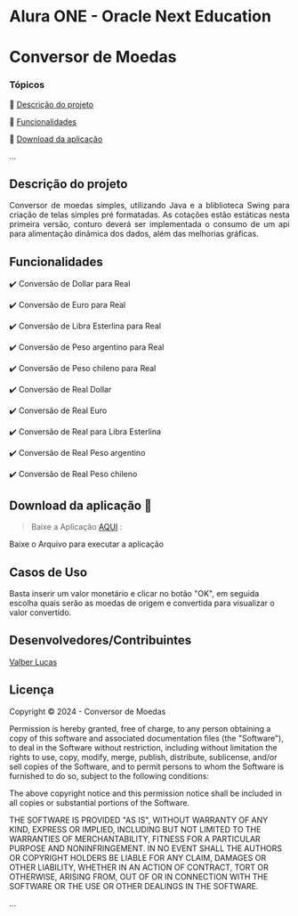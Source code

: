 # Alura ONE - Oracle Next Education

<h1>Conversor de Moedas</h1> 


### Tópicos 

:small_blue_diamond: [Descrição do projeto](#descrição-do-projeto)

:small_blue_diamond: [Funcionalidades](#funcionalidades)

:small_blue_diamond: [Download da aplicação](#download-da-aplicação-dash)

... 

## Descrição do projeto 

<p align="justify">
  Conversor de moedas simples, utilizando Java e a bliblioteca Swing para criação de telas simples pré formatadas. As cotações estão estáticas nesta primeira versão,
  conturo deverá ser implementada o consumo de um api para alimentação dinâmica dos dados, além das melhorias gráficas.
</p>

## Funcionalidades

:heavy_check_mark: Conversão de Dollar para Real   

:heavy_check_mark: Conversão de Euro para Real  

:heavy_check_mark: Conversão de Libra Esterlina para Real  

:heavy_check_mark: Conversão de Peso argentino para Real 

:heavy_check_mark: Conversão de Peso chileno para Real  

:heavy_check_mark: Conversão de Real Dollar

:heavy_check_mark: Conversão de Real Euro

:heavy_check_mark: Conversão de Real para Libra Esterlina

:heavy_check_mark: Conversão de Real Peso argentino

:heavy_check_mark: Conversão de Real Peso chileno

## Download da aplicação :dash:

> Baixe a Aplicação [AQUI](https://github.com/ValberLucas/conversor-de-moedas/blob/main/final/conversorDeMoedas.jar) :

Baixe o Arquivo para executar a aplicação


## Casos de Uso

Basta inserir um valor monetário e clicar no botão "OK", em seguida escolha quais serão as moedas de origem e convertida para visualizar o valor convertido.


## Desenvolvedores/Contribuintes

[Valber Lucas](https://www.linkedin.com/in/valber-lucas/)

## Licença 

Copyright :copyright: 2024 - Conversor de Moedas

Permission is hereby granted, free of charge, to any person obtaining a
copy of this software and associated documentation files (the "Software"),
to deal in the Software without restriction, including without limitation
the rights to use, copy, modify, merge, publish, distribute, sublicense,
and/or sell copies of the Software, and to permit persons to whom the
Software is furnished to do so, subject to the following conditions:

The above copyright notice and this permission notice shall be included
in all copies or substantial portions of the Software.

THE SOFTWARE IS PROVIDED "AS IS", WITHOUT WARRANTY OF ANY KIND, EXPRESS
OR IMPLIED, INCLUDING BUT NOT LIMITED TO THE WARRANTIES OF MERCHANTABILITY,
FITNESS FOR A PARTICULAR PURPOSE AND NONINFRINGEMENT.  IN NO EVENT SHALL
THE AUTHORS OR COPYRIGHT HOLDERS BE LIABLE FOR ANY CLAIM, DAMAGES OR OTHER
LIABILITY, WHETHER IN AN ACTION OF CONTRACT, TORT OR OTHERWISE, ARISING
FROM, OUT OF OR IN CONNECTION WITH THE SOFTWARE OR THE USE OR OTHER
DEALINGS IN THE SOFTWARE.

...
